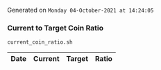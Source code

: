 Generated on `Monday 04-October-2021 at 14:24:05`

### Current to Target Coin Ratio
`current_coin_ratio.sh`

Date|Current|Target|Ratio
---|---|---|---
